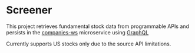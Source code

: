 # Screener

This project retrieves fundamental stock data from programmable APIs and persists in the [companies-ws](https://github.com/moraisd/companies-ws) microservice using [GraphQL](https://graphql.org/)

Currently supports US stocks only due to the source API limitations.
